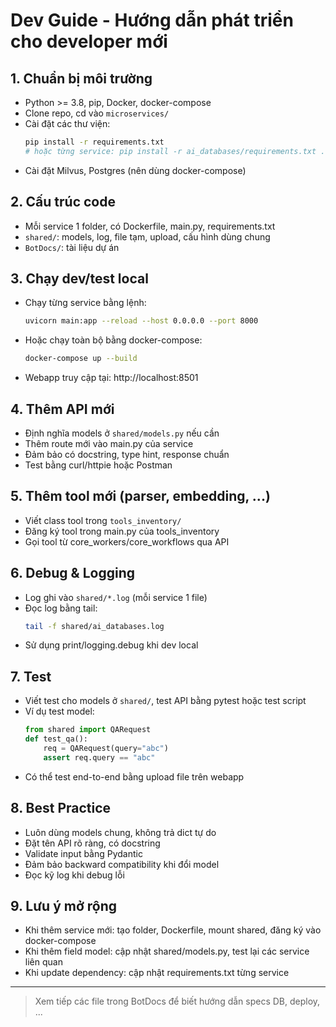 # Dev Guide - Hướng dẫn phát triển cho developer mới

## 1. Chuẩn bị môi trường
- Python >= 3.8, pip, Docker, docker-compose
- Clone repo, cd vào `microservices/`
- Cài đặt các thư viện:
  ```bash
  pip install -r requirements.txt
  # hoặc từng service: pip install -r ai_databases/requirements.txt ...
  ```
- Cài đặt Milvus, Postgres (nên dùng docker-compose)

## 2. Cấu trúc code
- Mỗi service 1 folder, có Dockerfile, main.py, requirements.txt
- `shared/`: models, log, file tạm, upload, cấu hình dùng chung
- `BotDocs/`: tài liệu dự án

## 3. Chạy dev/test local
- Chạy từng service bằng lệnh:
  ```bash
  uvicorn main:app --reload --host 0.0.0.0 --port 8000
  ```
- Hoặc chạy toàn bộ bằng docker-compose:
  ```bash
  docker-compose up --build
  ```
- Webapp truy cập tại: http://localhost:8501

## 4. Thêm API mới
- Định nghĩa models ở `shared/models.py` nếu cần
- Thêm route mới vào main.py của service
- Đảm bảo có docstring, type hint, response chuẩn
- Test bằng curl/httpie hoặc Postman

## 5. Thêm tool mới (parser, embedding, ...)
- Viết class tool trong `tools_inventory/`
- Đăng ký tool trong main.py của tools_inventory
- Gọi tool từ core_workers/core_workflows qua API

## 6. Debug & Logging
- Log ghi vào `shared/*.log` (mỗi service 1 file)
- Đọc log bằng tail:
  ```bash
  tail -f shared/ai_databases.log
  ```
- Sử dụng print/logging.debug khi dev local

## 7. Test
- Viết test cho models ở `shared/`, test API bằng pytest hoặc test script
- Ví dụ test model:
  ```python
  from shared import QARequest
  def test_qa():
      req = QARequest(query="abc")
      assert req.query == "abc"
  ```
- Có thể test end-to-end bằng upload file trên webapp

## 8. Best Practice
- Luôn dùng models chung, không trả dict tự do
- Đặt tên API rõ ràng, có docstring
- Validate input bằng Pydantic
- Đảm bảo backward compatibility khi đổi model
- Đọc kỹ log khi debug lỗi

## 9. Lưu ý mở rộng
- Khi thêm service mới: tạo folder, Dockerfile, mount shared, đăng ký vào docker-compose
- Khi thêm field model: cập nhật shared/models.py, test lại các service liên quan
- Khi update dependency: cập nhật requirements.txt từng service

---

> Xem tiếp các file trong BotDocs để biết hướng dẫn specs DB, deploy, ... 